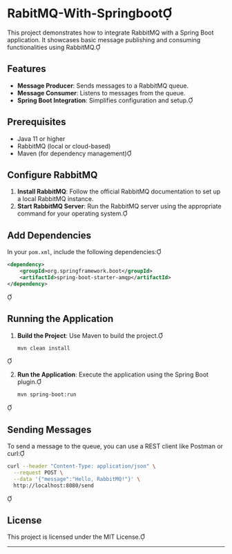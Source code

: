# RabitMQ-With-Springboot

This project demonstrates how to integrate RabbitMQ with a Spring Boot application. It showcases basic message publishing and consuming functionalities using RabbitMQ.

## Features

- **Message Producer**: Sends messages to a RabbitMQ queue.
- **Message Consumer**: Listens to messages from the queue.
- **Spring Boot Integration**: Simplifies configuration and setup.

## Prerequisites

- Java 11 or higher
- RabbitMQ (local or cloud-based)
- Maven (for dependency management)

## Configure RabbitMQ

1. **Install RabbitMQ**: Follow the official RabbitMQ documentation to set up a local RabbitMQ instance.
2. **Start RabbitMQ Server**: Run the RabbitMQ server using the appropriate command for your operating system.

## Add Dependencies

In your `pom.xml`, include the following dependencies:


```xml
<dependency>
    <groupId>org.springframework.boot</groupId>
    <artifactId>spring-boot-starter-amqp</artifactId>
</dependency>
```


## Running the Application

1. **Build the Project**: Use Maven to build the project.

   ```bash
   mvn clean install
   ```


2. **Run the Application**: Execute the application using the Spring Boot plugin.

   ```bash
   mvn spring-boot:run
   ```


## Sending Messages

To send a message to the queue, you can use a REST client like Postman or curl:


```bash
curl --header "Content-Type: application/json" \
  --request POST \
  --data '{"message":"Hello, RabbitMQ!"}' \
  http://localhost:8080/send
```


## License

This project is licensed under the MIT License.

---

